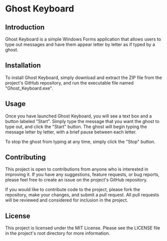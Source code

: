 # Ghost Keyboard

## Introduction

Ghost Keyboard is a simple Windows Forms application that allows users to type out messages and have them appear letter by letter as if typed by a ghost. 

## Installation

To install Ghost Keyboard, simply download and extract the ZIP file from the project's GitHub repository, and run the executable file named "Ghost_Keyboard.exe".

## Usage

Once you have launched Ghost Keyboard, you will see a text box and a button labeled "Start". Simply type the message that you want the ghost to type out, and click the "Start" button. The ghost will begin typing the message letter by letter, with a brief pause between each letter.

To stop the ghost from typing at any time, simply click the "Stop" button.

## Contributing

This project is open to contributions from anyone who is interested in improving it. If you have any suggestions, feature requests, or bug reports, please feel free to create an issue on the project's GitHub repository.

If you would like to contribute code to the project, please fork the repository, make your changes, and submit a pull request. All pull requests will be reviewed and considered for inclusion in the project.

## License

This project is licensed under the MIT License. Please see the LICENSE file in the project's root directory for more information.
